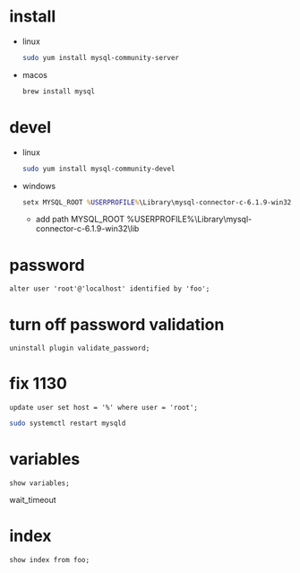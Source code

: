 # install
* linux
    ```sh
    sudo yum install mysql-community-server
    ```
* macos
    ```sh
    brew install mysql
    ```

# devel
* linux
    ```sh
    sudo yum install mysql-community-devel
    ```
* windows
    ```bat
    setx MYSQL_ROOT %USERPROFILE%\Library\mysql-connector-c-6.1.9-win32
    ```
    * add path MYSQL_ROOT %USERPROFILE%\Library\mysql-connector-c-6.1.9-win32\lib

# password
```mysql
alter user 'root'@'localhost' identified by 'foo';
```

# turn off password validation
```mysql
uninstall plugin validate_password;
```

# fix 1130
```mysql
update user set host = '%' where user = 'root';
```
```sh
sudo systemctl restart mysqld
```

# variables
```mysql
show variables;
```
wait_timeout

# index
```mysql
show index from foo;
```
